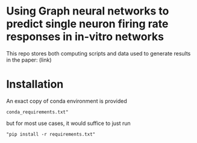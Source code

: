 # Using Graph neural networks to predict single neuron firing rate responses in in-vitro networks

This repo stores both computing scripts and data used to generate results in the paper: (link)


# Installation

An exact copy of conda environment is provided 
```
conda_requirements.txt"
```

but for most use cases, it would suffice to just run 
```
"pip install -r requirements.txt"
```
